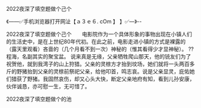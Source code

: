 2022夜深了填空题做个己个

《——✅手机浏览器打开网沚【ａ３ｅ６. cOm 】 】✅—》--

2022夜深了填空题做个己个　　电影院作为一个具体形象的事物出现在小镇人们的生活史中，是在上世纪80年代初。在此之前，电影走进小镇的方式是裸露的（露天里观看）吝啬的（几个月看不到一次）神秘的（惟其看得少才显神秘）。
??程海，名副其实的聚宝盆。
说来真是无缘，父亲牺牲爬山那天，他的铳友们为了祝贺他，就到我湾子的山上狩猎。父亲的灵榇方才抬到坟场，她们就将一头两百多斤的野猪抬到父亲的灵榇前祭祀父亲，给他叩首，鸣志哀。说是父亲显灵，庇佑她们猎获了野猪。我固然哀伤，却又心头大快，断定父亲地府有知，看到儿孙安康，伙伴诚恳，亦可慰一生，无可惜了。





2022夜深了填空题做个的池
